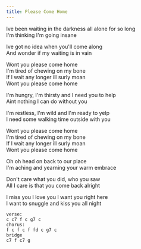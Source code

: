 ```yaml
---
title: Please Come Home
---
```


Ive been waiting in the darkness all alone for so long  
I'm thinking I'm going insane  

Ive got no idea when you'll come along  
And wonder if my waiting is in vain  

Wont you please come home  
I'm tired of chewing on my bone  
If I wait any longer ill surly moan  
Wont you please come home  

I'm hungry, I'm thirsty and I need you to help  
Aint nothing I can do without you  

I'm restless, I'm wild and I'm ready to yelp  
I need some walking time outside with you  

Wont you please come home  
I'm tired of chewing on my bone  
If I wait any longer ill surly moan  
Wont you please come home  

Oh oh head on back to our place  
I'm aching and yearning your warm embrace  

Don't care what you did, who you saw  
All I care is that you come back alright  

I miss you I love you I want you right here  
I want to snuggle and kiss you all night  

```
verse:
c c7 f c g7 c
chorus:
f c f c f fd c g7 c
bridge
c7 f c7 g
```
